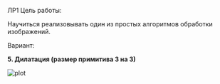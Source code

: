 ЛР1 
Цель работы:

Научиться реализовывать один из простых алгоритмов обработки изображений.

Вариант:

**5. Дилатация (размер примитива 3 на 3)**


![plot](https://github.com/GrigoriyShitov/ITMO_MCV/tree/master/1lab/pythonProject/data/1.jpg?raw=true)